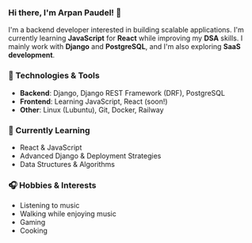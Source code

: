 ### Hi there, I'm Arpan Paudel! 👋

I'm a backend developer interested in building scalable applications. I'm currently learning **JavaScript** for **React** while improving my **DSA** skills. I mainly work with **Django** and **PostgreSQL**, and I'm also exploring **SaaS development**.

### 🚀 Technologies & Tools
- **Backend**: Django, Django REST Framework (DRF), PostgreSQL
- **Frontend**: Learning JavaScript, React (soon!)
- **Other**: Linux (Lubuntu), Git, Docker, Railway

### 🌱 Currently Learning
- React & JavaScript
- Advanced Django & Deployment Strategies
- Data Structures & Algorithms

### 🎧 Hobbies & Interests
- Listening to music
- Walking while enjoying music
- Gaming
- Cooking


